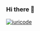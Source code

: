 ### Hi there 👋


[![iuricode](https://github-readme-stats.vercel.app/api/top-langs/?username=Fabx01&hide=html&layout=compact&theme=dark)](https://github.com/anuraghazra/github-readme-stats)



<!--
**Fabx01/Fabx01** is a ✨ _special_ ✨ repository because its `README.md` (this file) appears on your GitHub profile.

Here are some ideas to get you started:
 
 - 🌱 I’m currently learning cyber security and hacking
 
- 🔭 I’m currently working on ...
- 🌱 I’m currently learning ...
- 👯 I’m looking to collaborate on ...
- 🤔 I’m looking for help with ...
- 💬 Ask me about ...
- 📫 How to reach me: ...
- 😄 Pronouns: ...
- ⚡ Fun fact: ...
-->
